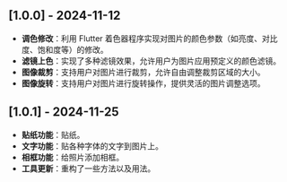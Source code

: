 ## [1.0.0] - 2024-11-12
- **调色修改**：利用 Flutter 着色器程序实现对图片的颜色参数（如亮度、对比度、饱和度等）的修改。
- **滤镜上色**：实现了多种滤镜效果，允许用户为图片应用预定义的颜色滤镜。
- **图像裁剪**：支持用户对图片进行裁剪，允许自由调整裁剪区域的大小。
- **图像旋转**：支持用户对图片进行旋转操作，提供灵活的图片调整选项。

## [1.0.1] - 2024-11-25
- **贴纸功能**：贴纸。
- **文字功能**：贴各种字体的文字到图片上。
- **相框功能**：给照片添加相框。
- **工具更新**：重构了一些方法以及用法。
